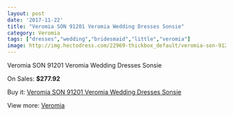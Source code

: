 ```yaml
---
layout: post
date: '2017-11-22'
title: "Veromia SON 91201 Veromia Wedding Dresses Sonsie"
category: Veromia
tags: ["dresses","wedding","bridesmaid","little","veromia"]
image: http://img.hectodress.com/22969-thickbox_default/veromia-son-91201-veromia-wedding-dresses-sonsie.jpg
---
```

Veromia SON 91201 Veromia Wedding Dresses Sonsie

On Sales: **$277.92**
<a href="https://www.hectodress.com/veromia/10664-veromia-son-91201-veromia-wedding-dresses-sonsie.html"><amp-img layout="responsive" width="600" height="600" src="//img.hectodress.com/22969-thickbox_default/veromia-son-91201-veromia-wedding-dresses-sonsie.jpg" alt="Veromia SON 91201 Veromia Wedding Dresses Sonsie 0" /></a>
<a href="https://www.hectodress.com/veromia/10664-veromia-son-91201-veromia-wedding-dresses-sonsie.html"><amp-img layout="responsive" width="600" height="600" src="//img.hectodress.com/22971-thickbox_default/veromia-son-91201-veromia-wedding-dresses-sonsie.jpg" alt="Veromia SON 91201 Veromia Wedding Dresses Sonsie 1" /></a>
<a href="https://www.hectodress.com/veromia/10664-veromia-son-91201-veromia-wedding-dresses-sonsie.html"><amp-img layout="responsive" width="600" height="600" src="//img.hectodress.com/22970-thickbox_default/veromia-son-91201-veromia-wedding-dresses-sonsie.jpg" alt="Veromia SON 91201 Veromia Wedding Dresses Sonsie 2" /></a>

Buy it: [Veromia SON 91201 Veromia Wedding Dresses Sonsie](https://www.hectodress.com/veromia/10664-veromia-son-91201-veromia-wedding-dresses-sonsie.html "Veromia SON 91201 Veromia Wedding Dresses Sonsie")

View more: [Veromia](https://www.hectodress.com/171-veromia "Veromia")